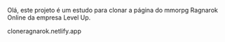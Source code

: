 Olá, este projeto é um estudo para clonar a página do mmorpg Ragnarok Online da empresa Level Up.

cloneragnarok.netlify.app
